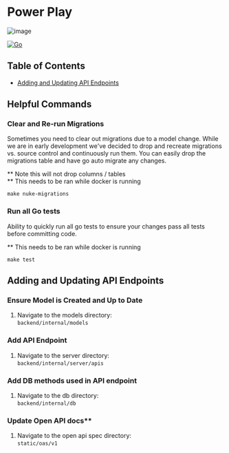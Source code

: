 # Power Play

![image](https://github.com/jak103/powerplay/assets/16627408/4ec3df62-d760-40c6-aa57-fa63eaaaf61b)


[![Go](https://github.com/jak103/powerplay/actions/workflows/go.yml/badge.svg?branch=main)](https://github.com/jak103/powerplay/actions/workflows/go.yml)

## Table of Contents
- [Adding and Updating API Endpoints](#adding-and-updating-api-endpoints)

## Helpful Commands
### Clear and Re-run Migrations
Sometimes you need to clear out migrations due to a model change. 
While we are in early development we've decided to drop and recreate
migrations vs. source control and continuously run them. You can easily
drop the migrations table and have go auto migrate any changes.

** Note this will not drop columns / tables  
** This needs to be ran while docker is running

```shell
make nuke-migrations
```

### Run all Go tests 
Ability to quickly run all go tests to ensure your changes
pass all tests before committing code.

** This needs to be ran while docker is running

```shell
make test 
```

## Adding and Updating API Endpoints

### Ensure Model is Created and Up to Date
1. Navigate to the models directory: \
   `backend/internal/models`

### Add API Endpoint
1. Navigate to the server directory: \
    `backend/internal/server/apis`

### Add DB methods used in API endpoint
1. Navigate to the db directory: \
    `backend/internal/db`

### Update Open API docs**
1. Navigate to the open api spec directory: \
   `static/oas/v1`
